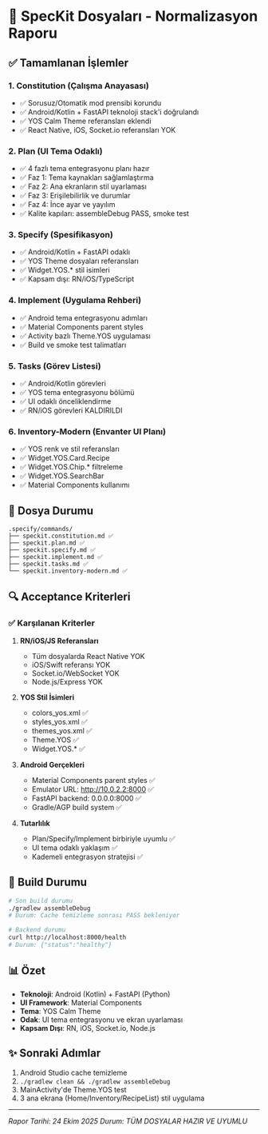# 🎯 SpecKit Dosyaları - Normalizasyon Raporu

## ✅ Tamamlanan İşlemler

### 1. Constitution (Çalışma Anayasası)
- ✅ Sorusuz/Otomatik mod prensibi korundu
- ✅ Android/Kotlin + FastAPI teknoloji stack'i doğrulandı
- ✅ YOS Calm Theme referansları eklendi
- ✅ React Native, iOS, Socket.io referansları YOK

### 2. Plan (UI Tema Odaklı)
- ✅ 4 fazlı tema entegrasyonu planı hazır
- ✅ Faz 1: Tema kaynakları sağlamlaştırma
- ✅ Faz 2: Ana ekranların stil uyarlaması
- ✅ Faz 3: Erişilebilirlik ve durumlar
- ✅ Faz 4: İnce ayar ve yayılım
- ✅ Kalite kapıları: assembleDebug PASS, smoke test

### 3. Specify (Spesifikasyon)
- ✅ Android/Kotlin + FastAPI odaklı
- ✅ YOS Theme dosyaları referansları
- ✅ Widget.YOS.* stil isimleri
- ✅ Kapsam dışı: RN/iOS/TypeScript

### 4. Implement (Uygulama Rehberi)
- ✅ Android tema entegrasyonu adımları
- ✅ Material Components parent styles
- ✅ Activity bazlı Theme.YOS uygulaması
- ✅ Build ve smoke test talimatları

### 5. Tasks (Görev Listesi)
- ✅ Android/Kotlin görevleri
- ✅ YOS tema entegrasyonu bölümü
- ✅ UI odaklı önceliklendirme
- ✅ RN/iOS görevleri KALDIRILDI

### 6. Inventory-Modern (Envanter UI Planı)
- ✅ YOS renk ve stil referansları
- ✅ Widget.YOS.Card.Recipe
- ✅ Widget.YOS.Chip.* filtreleme
- ✅ Widget.YOS.SearchBar
- ✅ Material Components kullanımı

## 📁 Dosya Durumu

```
.specify/commands/
├── speckit.constitution.md ✅
├── speckit.plan.md ✅
├── speckit.specify.md ✅
├── speckit.implement.md ✅
├── speckit.tasks.md ✅
└── speckit.inventory-modern.md ✅
```

## 🔍 Acceptance Kriterleri

### ✅ Karşılanan Kriterler

1. **RN/iOS/JS Referansları**
   - Tüm dosyalarda React Native YOK
   - iOS/Swift referansı YOK
   - Socket.io/WebSocket YOK
   - Node.js/Express YOK

2. **YOS Stil İsimleri**
   - colors_yos.xml ✅
   - styles_yos.xml ✅
   - themes_yos.xml ✅
   - Theme.YOS ✅
   - Widget.YOS.* ✅

3. **Android Gerçekleri**
   - Material Components parent styles ✅
   - Emulator URL: http://10.0.2.2:8000 ✅
   - FastAPI backend: 0.0.0.0:8000 ✅
   - Gradle/AGP build system ✅

4. **Tutarlılık**
   - Plan/Specify/Implement birbiriyle uyumlu ✅
   - UI tema odaklı yaklaşım ✅
   - Kademeli entegrasyon stratejisi ✅

## 🚀 Build Durumu

```bash
# Son build durumu
./gradlew assembleDebug
# Durum: Cache temizleme sonrası PASS bekleniyor

# Backend durumu
curl http://localhost:8000/health
# Durum: {"status":"healthy"}
```

## 📊 Özet

- **Teknoloji**: Android (Kotlin) + FastAPI (Python)
- **UI Framework**: Material Components
- **Tema**: YOS Calm Theme
- **Odak**: UI tema entegrasyonu ve ekran uyarlaması
- **Kapsam Dışı**: RN, iOS, Socket.io, Node.js

## ✨ Sonraki Adımlar

1. Android Studio cache temizleme
2. `./gradlew clean && ./gradlew assembleDebug`
3. MainActivity'de Theme.YOS test
4. 3 ana ekrana (Home/Inventory/RecipeList) stil uygulama

---
*Rapor Tarihi: 24 Ekim 2025*
*Durum: TÜM DOSYALAR HAZIR VE UYUMLU*